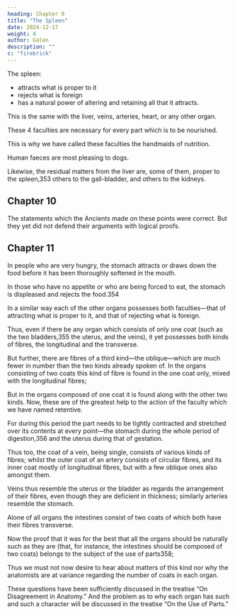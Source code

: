 ```yaml
---
heading: Chapter 9
title: "The Spleen"
date: 2024-12-17
weight: 4
author: Galen
description: ""
c: "firebrick"
---
```



The spleen:
- attracts what is proper to it
- rejects what is foreign
- has a natural power of altering and retaining all that it attracts.

This is the same with the liver, veins, arteries, heart, or any other organ.

These 4 faculties are necessary for every part which is to be nourished.

This is why we have called these faculties the handmaids of nutrition. 

Human faeces are most pleasing to dogs.

Likewise, the residual matters from the liver are, some of them, proper to the spleen,353 others to the gall-bladder, and others to the kidneys.


## Chapter 10

<!-- I should not have cared to say anything further as to the origin of these [surplus substances] after Hippocrates, Plato, Aristotle, Diocles, Praxagoras, and Philotimus, 

nor indeed should I even have said anything about the faculties, if any of our predecessors had worked out this subject thoroughly. -->

The statements which the Ancients made on these points were correct. But they yet did not  defend their arguments with logical proofs.

<!-- of course they never suspected that there could be sophists so shameless as to try to contradict obvious facts. More recent physicians, again, have been partly conquered by the sophistries of these fellows and have given credence to them; whilst others who attempted to argue with them appear to me to lack to a great extent the power of the Ancients. For this reason I have attempted to put together my arguments in the way in which it seems to me the Ancients, had any of them been still alive, would have done, in opposition to those who would overturn the finest doctrines of our art.

I am not, however, unaware that I shall achieve either nothing at all or else very little. For I find that a great many things which have been conclusively demonstrated by the Ancients are unintelligible to the bulk of the Moderns owing to their ignorance—nay, that, by reason of their laziness, they will not even make an attempt to comprehend them; and even if any of them have understood them, they have not given them impartial examination.

The fact is that he whose purpose is to know anything better than the multitude do must far surpass all others both as regards his nature and his early training. And when he reaches early adolescence he must become possessed with an ardent love for truth, like one inspired; neither day nor night may he cease to urge and strain himself in order to learn thoroughly all that has been said by the most illustrious of the Ancients. And when he has learnt this, then for a prolonged period he must test and prove it, observing what part of it is in agreement, and what in disagreement with obvious fact; thus he will choose this and turn away from that. To such an one my hope has been that my treatise would prove of the very greatest assistance.... 

Still, such people may be expected to be quite few in number, while, as for the others, this book will be as superfluous to them as a tale told to an ass.
 -->


## Chapter 11

In people who are very hungry, the stomach attracts or draws down the food before it has been thoroughly softened in the mouth.

In those who have no appetite or who are being forced to eat, the stomach is displeased and rejects the food.354 

In a similar way each of the other organs possesses both faculties—that of attracting what is proper to it, and that of rejecting what is foreign.

Thus, even if there be any organ which consists of only one coat (such as the two bladders,355 the uterus, and the veins), it yet possesses both kinds of fibres, the longitudinal and the transverse.

But further, there are fibres of a third kind—the oblique—which are much fewer in number than the two kinds already spoken of. In the organs consisting of two coats this kind of fibre is found in the one coat only, mixed with the longitudinal fibres; 

But in the organs composed of one coat it is found along with the other two kinds. Now, these are of the greatest help to the action of the faculty which we have named retentive. 

For during this period the part needs to be tightly contracted and stretched over its contents at every point—the stomach during the whole period of digestion,356 and the uterus during that of gestation.

Thus too, the coat of a vein, being single, consists of various kinds of fibres; whilst the outer coat of an artery consists of circular fibres, and its inner coat mostly of longitudinal fibres, but with a few oblique ones also amongst them. 

Veins thus resemble the uterus or the bladder as regards the arrangement of their fibres, even though they are deficient in thickness; similarly arteries resemble the stomach. 

Alone of all organs the intestines consist of two coats of which both have their fibres transverse.

Now the proof that it was for the best that all the organs should be naturally such as they are (that, for instance, the intestines should be composed of two coats) belongs to the subject of the use of parts358; 

Thus we must not now desire to hear about matters of this kind nor why the anatomists are at variance regarding the number of coats in each organ.

These questions have been sufficiently discussed in the treatise “On Disagreement in Anatomy.” And the problem as to why each organ has such and such a character will be discussed in the treatise “On the Use of Parts.”
